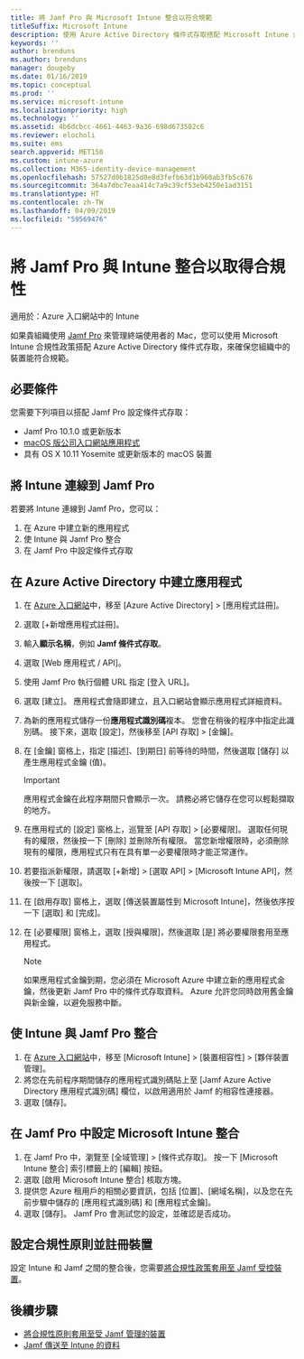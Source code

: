 ```yaml
---
title: 將 Jamf Pro 與 Microsoft Intune 整合以符合規範
titleSuffix: Microsoft Intune
description: 使用 Azure Active Directory 條件式存取搭配 Microsoft Intune 合規性政策來協助保護受 Jamf 管理的裝置。
keywords: ''
author: brenduns
ms.author: brenduns
manager: dougeby
ms.date: 01/16/2019
ms.topic: conceptual
ms.prod: ''
ms.service: microsoft-intune
ms.localizationpriority: high
ms.technology: ''
ms.assetid: 4b6dcbcc-4661-4463-9a36-698d673502c6
ms.reviewer: elocholi
ms.suite: ems
search.appverid: MET150
ms.custom: intune-azure
ms.collection: M365-identity-device-management
ms.openlocfilehash: 57527d0b1825d0e8d3fefb63d1b960ab3fb5c676
ms.sourcegitcommit: 364a7dbc7eaa414c7a9c39cf53eb4250e1ad3151
ms.translationtype: HT
ms.contentlocale: zh-TW
ms.lasthandoff: 04/09/2019
ms.locfileid: "59569476"
---
```

# <a name="integrate-jamf-pro-with-intune-for-compliance"></a>將 Jamf Pro 與 Intune 整合以取得合規性

適用於：Azure 入口網站中的 Intune

如果貴組織使用 [Jamf Pro](https://www.jamf.com) 來管理終端使用者的 Mac，您可以使用 Microsoft Intune 合規性政策搭配 Azure Active Directory 條件式存取，來確保您組織中的裝置能符合規範。

## <a name="prerequisites"></a>必要條件

您需要下列項目以搭配 Jamf Pro 設定條件式存取：

- Jamf Pro 10.1.0 或更新版本
- [macOS 版公司入口網站應用程式](https://aka.ms/macoscompanyportal)
- 具有 OS X 10.11 Yosemite 或更新版本的 macOS 裝置

## <a name="connecting-intune-to-jamf-pro"></a>將 Intune 連線到 Jamf Pro

若要將 Intune 連線到 Jamf Pro，您可以：

1. 在 Azure 中建立新的應用程式
2. 使 Intune 與 Jamf Pro 整合
3. 在 Jamf Pro 中設定條件式存取

## <a name="create-an-application-in-azure-active-directory"></a>在 Azure Active Directory 中建立應用程式

1. 在 [Azure 入口網站](https://portal.azure.com)中，移至 [Azure Active Directory] > [應用程式註冊]。
2. 選取 [+新增應用程式註冊]。
3. 輸入**顯示名稱**，例如 **Jamf 條件式存取**。
4. 選取 [Web 應用程式 / API]。
5. 使用 Jamf Pro 執行個體 URL 指定 [登入 URL]。
6. 選取 [建立]。 應用程式會隨即建立，且入口網站會顯示應用程式詳細資料。
7. 為新的應用程式儲存一份**應用程式識別碼**複本。 您會在稍後的程序中指定此識別碼。 接下來，選取 [設定]，然後移至 [API 存取] > [金鑰]。
8. 在 [金鑰] 窗格上，指定 [描述]、[到期日] 前等待的時間，然後選取 [儲存] 以產生應用程式金鑰 (值)。

   > [!IMPORTANT]
   > 應用程式金鑰在此程序期間只會顯示一次。 請務必將它儲存在您可以輕鬆擷取的地方。

8. 在應用程式的 [設定] 窗格上，巡覽至 [API 存取] > [必要權限]。 選取任何現有的權限，然後按一下 [刪除] 並刪除所有權限。 當您新增權限時，必須刪除現有的權限，應用程式只有在具有單一必要權限時才能正常運作。  
9. 若要指派新權限，請選取 [+新增] > [選取 API] > [Microsoft Intune API]，然後按一下 [選取]。
10. 在 [啟用存取] 窗格上，選取 [傳送裝置屬性到 Microsoft Intune]，然後依序按一下 [選取] 和 [完成]。
11. 在 [必要權限] 窗格上，選取 [授與權限]，然後選取 [是] 將必要權限套用至應用程式。

    > [!NOTE]
    > 如果應用程式金鑰到期，您必須在 Microsoft Azure 中建立新的應用程式金鑰，然後更新 Jamf Pro 中的條件式存取資料。 Azure 允許您同時啟用舊金鑰與新金鑰，以避免服務中斷。

## <a name="enable-intune-to-integrate-with-jamf-pro"></a>使 Intune 與 Jamf Pro 整合

1. 在 [Azure 入口網站](https://portal.azure.com)中，移至 [Microsoft Intune] > [裝置相容性] > [夥伴裝置管理]。
2. 將您在先前程序期間儲存的應用程式識別碼貼上至 [Jamf Azure Active Directory 應用程式識別碼] 欄位，以啟用適用於 Jamf 的相容性連接器。
3. 選取 [儲存]。

## <a name="configure-microsoft-intune-integration-in-jamf-pro"></a>在 Jamf Pro 中設定 Microsoft Intune 整合

1. 在 Jamf Pro 中，瀏覽至 [全域管理] > [條件式存取]。 按一下 [Microsoft Intune 整合] 索引標籤上的 [編輯] 按鈕。
2. 選取 [啟用 Microsoft Intune 整合] 核取方塊。
3. 提供您 Azure 租用戶的相關必要資訊，包括 [位置]、[網域名稱]，以及您在先前步驟中儲存的 [應用程式識別碼] 和 [應用程式金鑰]。
4. 選取 [儲存]。 Jamf Pro 會測試您的設定，並確認是否成功。

## <a name="set-up-compliance-policies-and-register-devices"></a>設定合規性原則並註冊裝置

設定 Intune 和 Jamf 之間的整合後，您需要[將合規性政策套用至 Jamf 受控裝置](conditional-access-assign-jamf.md)。



## <a name="next-steps"></a>後續步驟

- [將合規性原則套用至受 Jamf 管理的裝置](conditional-access-assign-jamf.md)
- [Jamf 傳送至 Intune 的資料](data-jamf-sends-to-intune.md)
